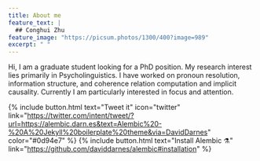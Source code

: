 ```yaml
---
title: About me
feature_text: |
  ## Conghui Zhu
feature_image: "https://picsum.photos/1300/400?image=989"
excerpt: " "
---
```


Hi, I am a graduate student looking for a PhD position. My research interest lies primarily in Psycholinguistics. I have worked on pronoun resolution, information structure, and coherence relation computation and implicit causality. Currently I am particularly interested in focus and attention.

{% include button.html text="Tweet it" icon="twitter" link="https://twitter.com/intent/tweet/?url=https://alembic.darn.es&text=Alembic%20-%20A%20Jekyll%20boilerplate%20theme&via=DavidDarnes" color="#0d94e7" %} {% include button.html text="Install Alembic ⚗️" link="https://github.com/daviddarnes/alembic#installation" %}
